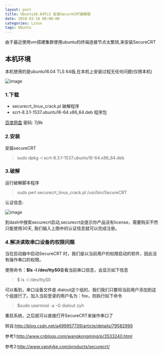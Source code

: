```yaml
---
layout: post
title: Ubuntu16.04TLS 安装SecureCRT破解版
date: 2018-03-18 00:00:00
categories: Linux
tags: Ubuntu
---
```


由于最近使用vm搭建集群使用ubuntu的终端连接节点太繁琐,来安装SecureCRT

## 本机环境

本机使用的是ubuntu16.04 TLS 64版,在本机上安装过程无任何问题(仅限本机)

![image](https://i.loli.net/2019/06/30/5d18562f663f412661.jpg)

### 1.下载

- securecrt_linux_crack.pl 破解程序
- scrt-8.3.1-1537.ubuntu16-64.x86_64.deb 程序包

[百度网盘](https://pan.baidu.com/s/1oMJypFZQTGiuNe7VVqJo3w) 密码: 7j9k


### 2.安装

安装secureCRT 

> sudo dpkg -i scrt-8.3.1-1537.ubuntu16-64.x86_64.deb

### 3.破解

运行破解脚本程序

> sudo perl securecrt_linux_crack.pl /usr/bin/SecureCRT

认证信息:

![image](https://i.loli.net/2019/06/30/5d185630b0ea859495.jpg)

到dash中搜索securecrt启动,securecrt会提示你产品没有license，需要购买不然只能使用30天,
我们输入上图中的认证信息就可以完成注册。

### 4.解决读取串口设备的权限问题

当在启动器中启动SecureCRT 时，我们是以当前用户的权限启动的软件，因此没有操作串口的权限。

使用命令：**$ls -l /dev/ttyS0**查看当前串口信息，会显示如下信息

> $ ls -l /dev/ttyS0

可以看到，串口设备文件是  dialout这个组的，我们我们只要将当前用户添加到这个组就行了。加入当前登录的用户名为：fox，则执行如下命令
    
> $sudo usermod -a -G dialout zyh

重启系统，之后就可以直接打开SecureCRT来操作串口了

转自:http://blog.csdn.net/a499957739/article/details/79582999

参考1:http://www.cnblogs.com/wangkongming/p/3533240.html

参考2:http://www.vandyke.com/products/securecrt/